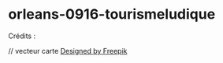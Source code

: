 # orleans-0916-tourismeludique

Crédits :

// vecteur carte
 <a href="http://www.freepik.com/free-vector/geolocation-map-pin-set_714012.htm">Designed by Freepik</a>
